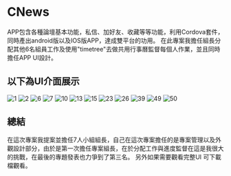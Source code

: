# CNews
APP包含各種論壇基本功能，私信、加好友、收藏等等功能，利用Cordova套件，同時產出android版以及IOS版APP，達成雙平台的功用。
在此專案我擔任組長分配其他6名組員工作及使用"timetree"去做共用行事曆監督每個人作業，並且同時擔任APP UI設計。

以下為UI介面展示
--
![1](https://user-images.githubusercontent.com/69618355/128817406-a7b3e3c4-10c8-4ecb-b5f4-71ce388f28f3.png)
![2](https://user-images.githubusercontent.com/69618355/128817411-7b1f5bcb-c537-40c2-b7b7-fa846f51f553.png)
![6](https://user-images.githubusercontent.com/69618355/128817425-028506eb-b5b8-4a42-8623-473d7e1fd706.png)
![7](https://user-images.githubusercontent.com/69618355/128817431-c22965cd-b635-4390-91d5-53e8b6ec0ca2.png)
![10](https://user-images.githubusercontent.com/69618355/128817435-6d816d33-3c36-497b-899f-d49af9f8da8c.png)
![13](https://user-images.githubusercontent.com/69618355/128817439-22157ec8-6d49-4540-a953-956224dce617.png)
![15](https://user-images.githubusercontent.com/69618355/128817446-dd526bb2-3705-4fc3-8264-042826584a0d.png)
![23](https://user-images.githubusercontent.com/69618355/128817457-c7838708-27d1-414d-9c12-90e395e5c3ad.png)
![26](https://user-images.githubusercontent.com/69618355/128817460-b5822b11-c409-4ed5-8e42-9e7196692c0e.png)
![39](https://user-images.githubusercontent.com/69618355/128817470-77f081fb-35ab-45d2-b144-2af5b78f8539.png)
![49](https://user-images.githubusercontent.com/69618355/128817474-e8849713-64db-4402-901a-97b7eb0f36c6.png)
![50](https://user-images.githubusercontent.com/69618355/128817481-684d9cdb-0f08-4a92-851e-5b2d126ddf19.png)

總結
--
在這次專案我提案並擔任7人小組組長，自己在這次專案擔任的是專案管理以及外觀設計部分，由於是第一次擔任專案組長，在於分配工作與進度監督在這是我很大的挑戰，在最後的專題發表也力爭到了第三名。
另外如果需要觀看完整UI 可下載檔觀看。

